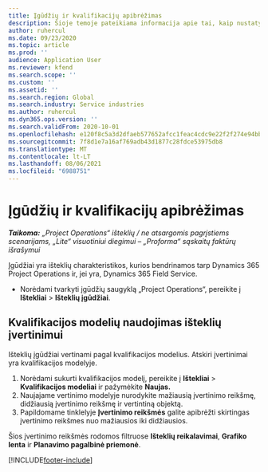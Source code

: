 ```yaml
---
title: Įgūdžių ir kvalifikacijų apibrėžimas
description: Šioje temoje pateikiama informacija apie tai, kaip nustatyti įgūdžių ir kvalifikacijos modelius ištekliams vertinti.
author: ruhercul
ms.date: 09/23/2020
ms.topic: article
ms.prod: ''
audience: Application User
ms.reviewer: kfend
ms.search.scope: ''
ms.custom: ''
ms.assetid: ''
ms.search.region: Global
ms.search.industry: Service industries
ms.author: ruhercul
ms.dyn365.ops.version: ''
ms.search.validFrom: 2020-10-01
ms.openlocfilehash: e120f8c5a3d2dfaeb577652afcc1feac4cdc9e22f2f274e94bb674ea3fa52fed
ms.sourcegitcommit: 7f8d1e7a16af769adb43d1877c28fdce53975db8
ms.translationtype: MT
ms.contentlocale: lt-LT
ms.lasthandoff: 08/06/2021
ms.locfileid: "6988751"
---
```

# <a name="define-skills-and-proficiencies"></a>Įgūdžių ir kvalifikacijų apibrėžimas

_**Taikoma:** „Project Operations“ išteklių / ne atsargomis pagrįstiems scenarijams, „Lite“ visuotiniui diegimui – „Proforma“ sąskaitų faktūrų išrašymui_

Įgūdžiai yra išteklių charakteristikos, kurios bendrinamos tarp Dynamics 365 Project Operations ir, jei yra, Dynamics 365 Field Service. 

- Norėdami tvarkyti įgūdžių saugyklą „Project Operations“, pereikite į **Ištekliai** \> **Išteklių įgūdžiai**. 

## <a name="use-proficiency-models-to-rate-resources"></a>Kvalifikacijos modelių naudojimas išteklių įvertinimui

Išteklių įgūdžiai vertinami pagal kvalifikacijos modelius. Atskiri įvertinimai yra kvalifikacijos modelyje. 

1. Norėdami sukurti kvalifikacijos modelį, pereikite į **Ištekliai** \> **Kvalifikacijos modeliai** ir pažymėkite **Naujas.**
2. Naujajame vertinimo modelyje nurodykite mažiausią įvertinimo reikšmę, didžiausią įvertinimo reikšmę ir vertintiną objektą.
3. Papildomame tinklelyje **Įvertinimo reikšmės** galite apibrėžti skirtingas įvertinimo reikšmes nuo mažiausios iki didžiausios.


Šios įvertinimo reikšmės rodomos filtruose **Išteklių reikalavimai**, **Grafiko lenta** ir **Planavimo pagalbinė priemonė**.


[!INCLUDE[footer-include](../includes/footer-banner.md)]
